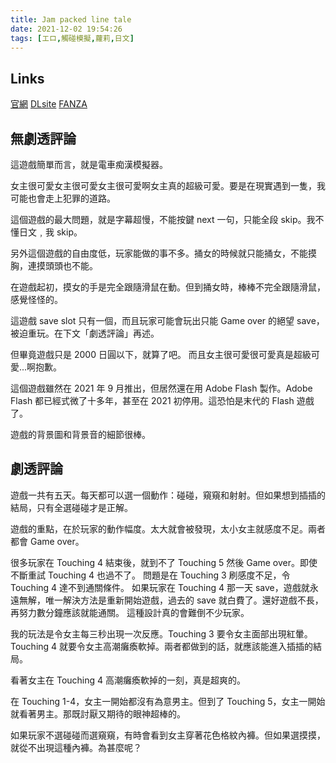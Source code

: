 ```yaml
---
title: Jam packed line tale
date: 2021-12-02 19:54:26
tags: [エロ,觸碰模擬,蘿莉,日文]
---
```

## Links

[官網](https://e-f-frontier.net/product/product11.html)
[DLsite](https://www.dlsite.com/maniax/work/=/product_id/RJ342578.html)
[FANZA](https://www.dmm.co.jp/dc/doujin/-/detail/=/cid=d_211071/)

## 無劇透評論

這遊戲簡單而言，就是電車痴漢模擬器。

女主很可愛女主很可愛女主很可愛啊女主真的超級可愛。要是在現實遇到一隻，我可能也會走上犯罪的道路。

這個遊戲的最大問題，就是字幕超慢，不能按鍵 next 一句，只能全段 skip。我不懂日文﹐我 skip。

另外這個遊戲的自由度低，玩家能做的事不多。捅女的時候就只能捅女，不能摸胸，連摸頭頭也不能。

在遊戲起初，摸女的手是完全跟隨滑鼠在動。但到捅女時，棒棒不完全跟隨滑鼠，感覺怪怪的。

這遊戲 save slot 只有一個，而且玩家可能會玩出只能 Game over 的絕望 save，被迫重玩。在下文「劇透評論」再述。

但畢竟遊戲只是 2000 日圓以下，就算了吧。
而且女主很可愛很可愛真是超級可愛...啊抱歉。

這個遊戲雖然在 2021 年 9 月推出，但居然還在用 Adobe Flash 製作。Adobe Flash 都已經式微了十多年，甚至在 2021 初停用。這恐怕是末代的 Flash 遊戲了。

遊戲的背景圖和背景音的細節很棒。

## 劇透評論

遊戲一共有五天。每天都可以選一個動作：碰碰，窺窺和射射。但如果想到插插的結局，只有全選碰碰才是正解。

遊戲的重點，在於玩家的動作幅度。太大就會被發現，太小女主就感度不足。兩者都會 Game over。

很多玩家在 Touching 4 結束後，就到不了 Touching 5 然後 Game over。即使不斷重試 Touching 4 也過不了。
問題是在 Touching 3 刷感度不足，令 Touching 4 達不到通關條件。
如果玩家在 Touching 4 那一天 save，遊戲就永遠無解，唯一解決方法是重新開始遊戲，過去的 save 就白費了。還好遊戲不長，再努力數分鐘應該就能通關。
這種設計真的會難倒不少玩家。

我的玩法是令女主每三秒出現一次反應。Touching 3 要令女主面部出現紅暈。Touching 4 就要令女主高潮癱瘓軟掉。兩者都做到的話，就應該能進入插插的結局。

看著女主在 Touching 4 高潮癱瘓軟掉的一刻，真是超爽的。

在 Touching 1-4，女主一開始都沒有為意男主。但到了 Touching 5，女主一開始就看著男主。那既討厭又期待的眼神超棒的。

如果玩家不選碰碰而選窺窺，有時會看到女主穿著花色格紋內褲。但如果選摸摸，就從不出現這種內褲。為甚麼呢？
